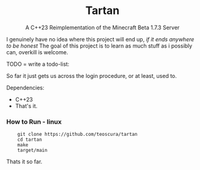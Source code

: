 <div align=center>
    <h1 font-size=15>Tartan</h1>
    <p>A C++23 Reimplementation of the Minecraft Beta 1.7.3 Server</p>
</div>

I genuinely have no idea where this project will end up, _if it ends anywhere to be honest_
The goal of this project is to learn as much stuff as i possibly can, overkill is welcome.

TODO = write a todo-list:

So far it just gets us across the login procedure, or at least, used to.

Dependencies:
+ C++23 
+ That's it.

### How to Run - linux ###
```
    git clone https://github.com/teoscura/tartan
    cd tartan
    make
    target/main
```

Thats it so far.